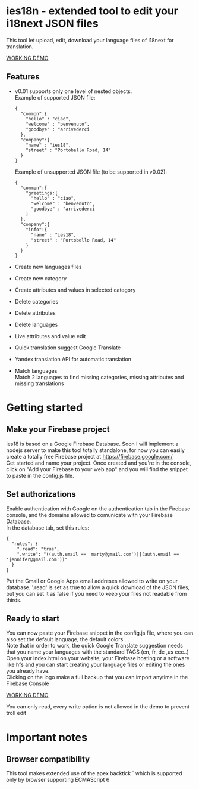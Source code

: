 # ies18n - extended tool to edit your i18next JSON files
This tool let upload, edit, download your language files of i18next for translation.  
  
[WORKING DEMO](http://cerati.org/ies18n/)  
  
## Features  
- v0.01 supports only one level of nested objects.   
Example of supported JSON file:  

  ```
  {
    "common":{
      "hello" : "ciao",
      "welcome" : "benvenuto",
      "goodbye" : "arrivederci
    },
    "company":{
      "name" : "ies18",
      "street" : "Portobello Road, 14"
    }
  }
  ```  
  Example of unsupported JSON file (to be supported in v0.02):  
  
  ```
  {
    "common":{ 
      "greetings:{
        "hello" : "ciao",
        "welcome" : "benvenuto",
        "goodbye" : "arrivederci
      }
    },
    "company":{
      "info":{
        "name" : "ies18",
        "street" : "Portobello Road, 14"
      }
    }
  }
  ```
- Create new languages files  
- Create new category  
- Create attributes and values in selected category  
- Delete categories  
- Delete attributes  
- Delete languages
- Live attributes and value edit  
- Quick translation suggest Google Translate  
- Yandex translation API for automatic translation  
- Match languages  
Match 2 languages to find missing categories, missing attributes and missing translations  

# Getting started  
  
## Make your Firebase project  
ies18 is based on a Google Firebase Database. Soon I will implement a nodejs server to make this tool totally standalone, for now you can easily create a totally free Firebase project at https://firebase.google.com/  
Get started and name your project. Once created and you're in the console, click on "Add your Firebase to your web app" and you will find the snippet to paste in the config.js file.  
  
## Set authorizations  
Enable authentication with Google on the authentication tab in the Firebase console, and the domains allowed to comunicate with your Firebase Database.  
In the database tab, set this rules:  

```
{
  "rules": {
    ".read": "true",
    ".write": "((auth.email == 'marty@gmail.com')||(auth.email == 'jennifer@gmail.com'))"
  }
}
```  
Put the Gmail or Google Apps email addreses allowed to write on your database. '.read' is set as true to allow a quick download of the JSON files, but you can set it as false if you need to keep your files not readable from thirds.  

## Ready to start  
You can now paste your Firebase snippet in the config.js file, where you can also set the default language, the default colors ...  
Note that in order to work, the quick Google Translate suggestion needs that you name your languages with the standard TAGS (en, fr, de ,us ecc..)  
Open your index.html on your website, your Firebase hosting or a software like hfs and you can start creating your language files or editing the ones you already have.  
Clicking on the logo make a full backup that you can import anytime in the Firebase Console  
  
[WORKING DEMO](http://cerati.org/ies18n/)  

You can only read, every write option is not allowed in the demo to prevent troll edit
  
# Important notes  
  
## Browser compatibility  
This tool makes extended use of the apex backtick ` which is supported only by browser supporting ECMAScript 6




